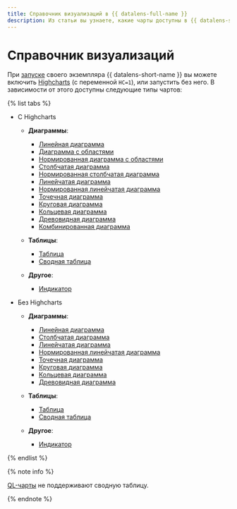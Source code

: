 ```yaml
---
title: Справочник визуализаций в {{ datalens-full-name }}
description: Из статьи вы узнаете, какие чарты доступны в {{ datalens-short-name }}.
---
```


# Справочник визуализаций


При [запуске](../quickstart.md#create-datalens) своего экземпляра {{ datalens-short-name }} вы можете включить [Highcharts](https://github.com/highcharts/highcharts/blob/master/readme.md) (с переменной `HC=1`), или запустить без него. В зависимости от этого доступны следующие типы чартов:

{% list tabs %}

- С Highcharts

  * **Диаграммы**:

    * [Линейная диаграмма](line-chart.md)
    * [Диаграмма с областями](area-chart.md)
    * [Нормированная диаграмма с областями](normalized-area-chart.md)
    * [Столбчатая диаграмма](column-chart.md)
    * [Нормированная столбчатая диаграмма](normalized-column-chart.md)
    * [Линейчатая диаграмма](bar-chart.md)
    * [Нормированная линейчатая диаграмма](normalized-bar-chart.md)
    * [Точечная диаграмма](scatter-chart.md)
    * [Круговая диаграмма](pie-chart.md)
    * [Кольцевая диаграмма](ring-chart.md)
    * [Древовидная диаграмма](tree-chart.md)
    * [Комбинированная диаграмма](combined-chart.md)

  * **Таблицы**:

    * [Таблица](table-chart.md)
    * [Сводная таблица](pivot-table-chart.md)


  * **Другое**:

    * [Индикатор](indicator-chart.md)

- Без Highcharts

  * **Диаграммы**:

    * [Линейная диаграмма](line-chart.md)
    * [Столбчатая диаграмма](column-chart.md)
    * [Линейчатая диаграмма](bar-chart.md)
    * [Нормированная линейчатая диаграмма](normalized-bar-chart.md)
    * [Точечная диаграмма](scatter-chart.md)
    * [Круговая диаграмма](pie-chart.md)
    * [Кольцевая диаграмма](ring-chart.md)
    * [Древовидная диаграмма](tree-chart.md)

  * **Таблицы**:

    * [Таблица](table-chart.md)
    * [Сводная таблица](pivot-table-chart.md)

  * **Другое**:

    * [Индикатор](indicator-chart.md)

{% endlist %}


{% note info %}

[QL-чарты](../concepts/chart/index.md#sql-charts) не поддерживают сводную таблицу.

{% endnote %}


